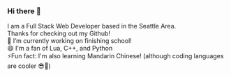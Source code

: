 ### Hi there 👋 <br>
I am a Full Stack Web Developer based in the Seattle Area. <br>
Thanks for checking out my Github! <br>
🔭 I’m currently working on finishing school! <br>
😄 I'm a fan of Lua, C++, and Python <br>
⚡Fun fact: I'm also learning Mandarin Chinese! (although coding languages are cooler 😎🥱) <br>
<!--
**shanesample/shanesample** is a ✨ _special_ ✨ repository because its `README.md` (this file) appears on your GitHub profile.

Here are some ideas to get you started:

- 🔭 I’m currently working on ...
- 🌱 I’m currently learning ...
- 👯 I’m looking to collaborate on ...
- 🤔 I’m looking for help with ...
- 💬 Ask me about ...
- 📫 How to reach me: ...
- 😄 Pronouns: ...
- ⚡ Fun fact: ...
-->
